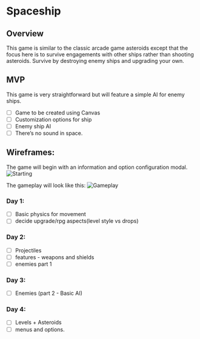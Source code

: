 # Spaceship

## Overview
This game is similar to the classic arcade game asteroids except that the focus here is to survive engagements with other ships rather than shooting asteroids. Survive by destroying enemy ships and upgrading your own.

## MVP

This game is very straightforward but will feature a simple AI for enemy ships.

- [ ] Game to be created using Canvas
- [ ] Customization options for ship
- [ ] Enemy ship AI
- [ ] There’s no sound in space.

## Wireframes:

The game will begin with an information and option configuration modal.
![Starting](https://github.com/ryan-mapa/spaceship/blob/master/spaceship_wireframes/Custom%20Size%20%E2%80%93%201.png)

The gameplay will look like this:
![Gameplay](https://github.com/ryan-mapa/spaceship/blob/master/spaceship_wireframes/Custom%20Size%20%E2%80%93%202.png)

### Day 1:
- [ ] Basic physics for movement
- [ ] decide upgrade/rpg aspects(level style vs drops)

### Day 2:
- [ ] Projectiles
- [ ] features - weapons and shields
- [ ] enemies part 1

### Day 3:
- [ ] Enemies (part 2 - Basic AI)

### Day 4:
- [ ] Levels + Asteroids
- [ ] menus and options.
